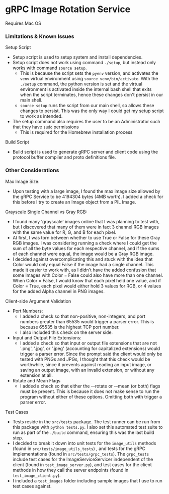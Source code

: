 
# gRPC Image Rotation Service

Requires Mac OS

### Limitations & Known Issues

Setup Script
- Setup script is used to setup system and install dependencies.
- Setup script does not work using command `./setup`, but instead only works with command `source setup`.
    - This is because the script sets the `pyenv` version, and activates the `venv` virtual environment using `source venv/bin/activate`. With the `./setup` command, the python version is set and the virtual environment is activated inside the internal bash shell that exits when the script terminates, hence these changes don't persist in our main shell. 
    - `source setup` runs the script from our main shell, so allows these changes to persist. This was the only way I could get my setup script to work as intended.
- The setup command also requires the user to be an Administrator such that they have `sudo` permissions
    - This is required for the Homebrew installation process

Build Script
- Build script is used to generate gRPC server and client code using the protocol buffer compiler and proto definitions file.

### Other Considerations

Max Image Size:
 - Upon testing with a large image, I found the max image size allowed by the gRPC Service to be 4194304 bytes (4MB worth). I added a check for this before I try to create an Image object from a PIL Image.

Grayscale Single Channel vs Gray RGB:
 - I found many 'grayscale' images online that I was planning to test with, but I discovered that many of them were in fact 3 channel RGB images with the same value for R, G, and B for each pixel.
 - At first, I was torn between whether to use True or False for these Gray RGB images. I was considering running a check where I could get the sum of all the byte values for each respective channel, and if the sums of each channel were equal, the image would be a Gray RGB image.
 - I decided against overcomplicating this and stuck with the idea that Color would only equal False if the image had a single channel. This made it easier to work with, as I didn't have the added confusion that some Images with Color = False could also have more than one channel. When Color = False, I would know that each pixel held one value, and if Color = True, each pixel would either hold 3 values for RGB, or 4 values for the added Alpha channel in PNG images.

Client-side Argument Validation
 - Port Numbers:
    - I added a check so that non-positive, non-integers, and port numbers greater than 65535 would trigger a parser error. This is because 65535 is the highest TCP port number.
    - I also included this check on the server side.
 - Input and Output File Extensions:
    - I added a check so that input or output file extensions that are not '.png', '.jpg', or '.jpeg' (accounting for capitalized extensions) would trigger a parser error. Since the prompt said the client would only be tested with PNGs and JPGs, I thought that this check would be worthwhile, since it prevents against reading an input image, or saving an output image, with an invalid extension, or without any extension at all.
 - Rotate and Mean Flags
    - I added a check so that either the --rotate or --mean (or both) flags must be present. This is because it does not make sense to run the program without either of these options. Omitting both with trigger a parser error.

Test Cases
 - Tests reside in the `src/tests` package. The test runner can be run from this package with `python tests.py`. I also set this automated test suite to run as part of the `./build` command, ensuring this was the last build step.
 - I decided to break it down into unit tests for the `image_utils` methods (found in `src/tests/image_utils_tests`) , and tests for the gRPC implementations (found in `src/tests/grpc_tests`). The `grpc_tests` include test cases for the ImageServiceServicer independent of the client (found in `test_image_server.py`), and test cases for the client methods in how they call the server endpoints (found in `test_image_client.py`).
 - I included a `test_images` folder including sample images that I use to run test cases against.

